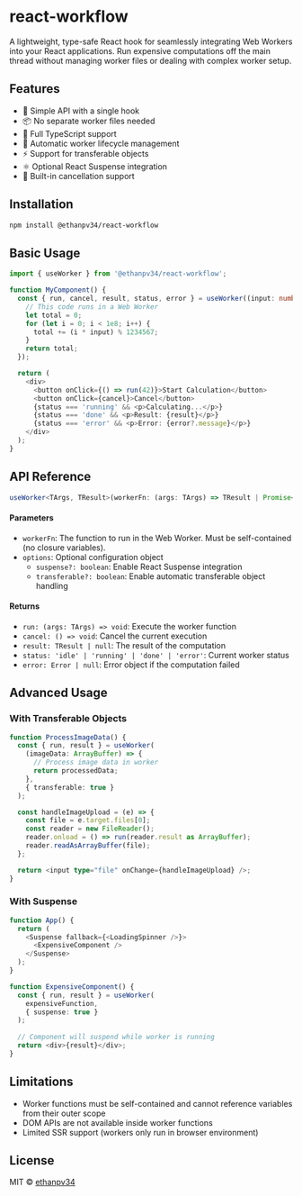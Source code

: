 # react-workflow

A lightweight, type-safe React hook for seamlessly integrating Web Workers into your React applications. Run expensive computations off the main thread without managing worker files or dealing with complex worker setup.

## Features

- 🚀 Simple API with a single hook
- 📦 No separate worker files needed
- 💪 Full TypeScript support
- 🔄 Automatic worker lifecycle management
- ⚡ Support for transferable objects
- ⚛️ Optional React Suspense integration
- 🛑 Built-in cancellation support

## Installation

```bash
npm install @ethanpv34/react-workflow
```

## Basic Usage

```typescript
import { useWorker } from '@ethanpv34/react-workflow';

function MyComponent() {
  const { run, cancel, result, status, error } = useWorker((input: number) => {
    // This code runs in a Web Worker
    let total = 0;
    for (let i = 0; i < 1e8; i++) {
      total += (i * input) % 1234567;
    }
    return total;
  });

  return (
    <div>
      <button onClick={() => run(42)}>Start Calculation</button>
      <button onClick={cancel}>Cancel</button>
      {status === 'running' && <p>Calculating...</p>}
      {status === 'done' && <p>Result: {result}</p>}
      {status === 'error' && <p>Error: {error?.message}</p>}
    </div>
  );
}
```

## API Reference

```typescript
useWorker<TArgs, TResult>(workerFn: (args: TArgs) => TResult | Promise<TResult>, options?: WorkerOptions): UseWorkerReturn<TArgs, TResult>
```

#### Parameters

- `workerFn`: The function to run in the Web Worker. Must be self-contained (no closure variables).
- `options`: Optional configuration object
  - `suspense?: boolean`: Enable React Suspense integration
  - `transferable?: boolean`: Enable automatic transferable object handling

#### Returns

- `run: (args: TArgs) => void`: Execute the worker function
- `cancel: () => void`: Cancel the current execution
- `result: TResult | null`: The result of the computation
- `status: 'idle' | 'running' | 'done' | 'error'`: Current worker status
- `error: Error | null`: Error object if the computation failed

## Advanced Usage

### With Transferable Objects

```typescript
function ProcessImageData() {
  const { run, result } = useWorker(
    (imageData: ArrayBuffer) => {
      // Process image data in worker
      return processedData;
    },
    { transferable: true }
  );

  const handleImageUpload = (e) => {
    const file = e.target.files[0];
    const reader = new FileReader();
    reader.onload = () => run(reader.result as ArrayBuffer);
    reader.readAsArrayBuffer(file);
  };

  return <input type="file" onChange={handleImageUpload} />;
}
```

### With Suspense

```typescript
function App() {
  return (
    <Suspense fallback={<LoadingSpinner />}>
      <ExpensiveComponent />
    </Suspense>
  );
}

function ExpensiveComponent() {
  const { run, result } = useWorker(
    expensiveFunction,
    { suspense: true }
  );
  
  // Component will suspend while worker is running
  return <div>{result}</div>;
}
```

## Limitations

- Worker functions must be self-contained and cannot reference variables from their outer scope
- DOM APIs are not available inside worker functions
- Limited SSR support (workers only run in browser environment)

## License

MIT © [ethanpv34](https://github.com/ethanpv34) 
